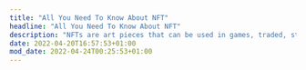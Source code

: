 ```yaml
---
title: "All You Need To Know About NFT"
headline: "All You Need To Know About NFT"
description: "NFTs are art pieces that can be used in games, traded, stored on ledgers or sold online. Explore more guides to help you answer those pesky questions."
date: 2022-04-20T16:57:53+01:00
mod_date: 2022-04-24T00:25:53+01:00
---
```

